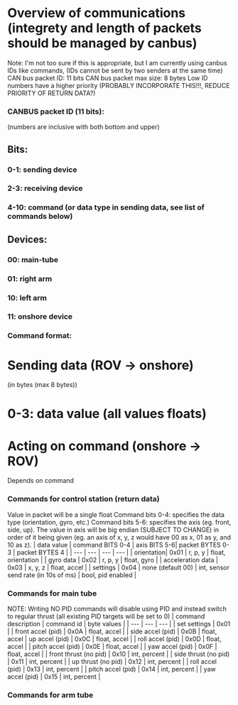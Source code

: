 # Overview of communications (integrety and length of packets should be managed by canbus)
Note: I'm not too sure if this is appropriate, but I am currently using canbus IDs like commands, (IDs cannot be sent by two senders at the same time)
CAN bus packet ID: 11 bits
CAN bus packet max size: 8 bytes
Low ID numbers have a higher priority (PROBABLY INCORPORATE THIS!!!, REDUCE PRIORITY OF RETURN DATA?)
### CANBUS packet ID (11 bits):
(numbers are inclusive with both bottom and upper)

## Bits:
### 0-1: sending device
### 2-3: receiving device
### 4-10: command (or data type in sending data, see list of commands below)

## Devices:
### 00: main-tube
### 01: right arm
### 10: left arm
### 11: onshore device


### Command format:
# Sending data (ROV -> onshore)
(in bytes (max 8 bytes))
# 0-3: data value (all values floats)

# Acting on command (onshore -> ROV)
Depends on command

### Commands for control station (return data)
Value in packet will be a single float
Command bits 0-4: specifies the data type (orientation, gyro, etc.)
Command bits 5-6: specifies the axis (eg. front, side, up). The value in axis will be big endian (SUBJECT TO CHANGE) in order of it being given (eg. an axis of x, y, z would have 00 as x, 01 as y, and 10 as z).
| data value |  command BITS 0-4 | axis BITS 5-6| packet BYTES 0-3 | packet BYTES 4 |
| --- | --- | --- | --- |
| orientation| 0x01 | r, p, y | float, orientation |
| gyro data | 0x02 | r, p, y | float, gyro |
| acceleration data | 0x03 | x, y, z | float, accel |
| settings | 0x04 | none (default 00) | int, sensor send rate (in 10s of ms) | bool, pid enabled |


### Commands for main tube
NOTE: Writing NO PID commands will disable using PID and instead switch to regular thrust (all existing PID targets will be set to 0)
| command description | command id | byte values |
| --- | --- | --- |
| set settings | 0x01 |
| front accel (pid) | 0x0A | float, accel |
| side accel (pid) | 0x0B | float, accel
| up accel (pid) | 0x0C | float, accel |
| roll accel (pid) | 0x0D | float, accel |
| pitch accel (pid) | 0x0E | float, accel |
| yaw accel (pid) | 0x0F | float, accel |
| front thrust (no pid) | 0x10 | int, percent |
| side thrust (no pid) | 0x11 | int, percent |
| up thrust (no pid) | 0x12 | int, percent |
| roll accel (pid) | 0x13 | int, percent |
| pitch accel (pid) | 0x14 | int, percent |
| yaw accel (pid) | 0x15 | int, percent |

### Commands for arm tube
